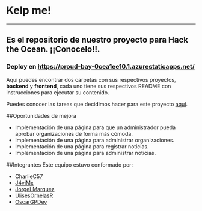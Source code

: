 # Kelp me!
---
Es el repositorio de nuestro proyecto para Hack the Ocean. ¡¡Conocelo!!.
---
### Deploy en https://proud-bay-0cea1ee10.1.azurestaticapps.net/

Aquí puedes encontrar dos carpetas con sus respectivos proyectos, **backend** y **frontend**, cada uno tiene sus
respectivos README con instrucciones para ejecutar su contenido.

Puedes conocer las tareas que decidimos hacer para este proyecto [aquí](https://github.com/users/OscarGPDev/projects/2).

##Oportunidades de mejora
- Implementación de una página para que un administrador pueda aprobar organizaciones de forma más cómoda.
- Implementación de una página para administrar organizaciones.
- Implementación de una página para registrar noticias.
- Implementación de una página para administrar noticias.


##Integrantes
Este equipo estuvo conformado por:
- [CharlieC57](https://github.com/CharlieC57)
- [J4viMx](https://github.com/J4viMx)
- [JorgeLMarquez](https://github.com/JorgeLMarquez)
- [UlisesOrnelasR](https://github.com/UlisesOrnelasR)
- [OscarGPDev](https://github.com/OscarGPDev)
